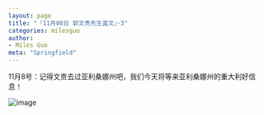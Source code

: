 ```yaml
---
layout: page
title: "『11月08日 郭文贵先生盖文』·3"
categories: milesguo
author:
- Miles Guo
meta: "Springfield"
---
```


11月8号：记得文贵去过亚利桑娜州吧，我们今天将等来亚利桑娜州的重大利好信息！

![image](../../../../image/milesguo/2020_11_08_Miles_Guo_Getter_3_1.png)

